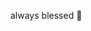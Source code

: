 always blessed 🙏

<!---
ElstonB/ElstonB is a ✨ special ✨ repository because its `README.md` (this file) appears on your GitHub profile.
You can click the Preview link to take a look at your changes.
--->
